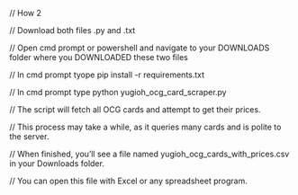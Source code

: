 //  How 2

//  Download both files .py and .txt 

//  Open cmd prompt or powershell and navigate to your DOWNLOADS folder where you DOWNLOADED these two files

//  In cmd prompt tyope pip install -r requirements.txt

//  In cmd prompt type python yugioh_ocg_card_scraper.py

//  The script will fetch all OCG cards and attempt to get their prices.

//  This process may take a while, as it queries many cards and is polite to the server.

//  When finished, you’ll see a file named yugioh_ocg_cards_with_prices.csv in your Downloads folder.

//  You can open this file with Excel or any spreadsheet program.
